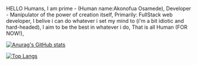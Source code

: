 HELLO Humans,
I am prime - (Human name:Akonofua Osamede),
Developer - Manipulator of the power of creation itself,
Primarily: FullStack web developer,
I belive i can do whatever i set my mind to (i'm a bit idiotic and hard-headed),
I aim to be the best in whatever i do,
That is all Human (FOR NOW!),

[![Anurag's GitHub stats](https://github-readme-stats.vercel.app/api?username=prime-infinity&show_icons=true&theme=dracula)](https://github.com/anuraghazra/github-readme-stats)

[![Top Langs](https://github-readme-stats.vercel.app/api/top-langs/?username=prime-infinity&theme=dracula)](https://github.com/anuraghazra/github-readme-stats)